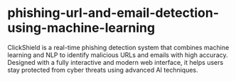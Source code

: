 # phishing-url-and-email-detection-using-machine-learning
ClickShield is a real-time phishing detection system that combines machine learning and NLP to identify malicious URLs and emails with high accuracy. Designed with a fully interactive and modern web interface, it helps users stay protected from cyber threats using advanced AI techniques.
